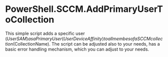 # PowerShell.SCCM.AddPrimaryUserToCollection
This simple script adds a specific user ($UserSAM) as a Primary User (User Device Affinity) to all membes of a SCCM collection ($CollectionName). The script can be adjusted also to your needs, has a basic error handling mechanism, which you can adjust to your needs.
